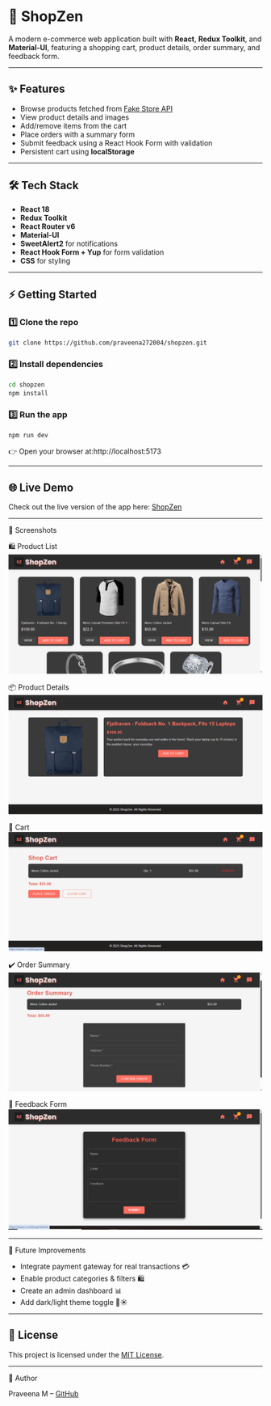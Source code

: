 # 🛒 ShopZen

A modern e-commerce web application built with **React**, **Redux Toolkit**, and **Material-UI**, featuring a shopping cart, product details, order summary, and feedback form.

---

## ✨ Features

- Browse products fetched from [Fake Store API](https://fakestoreapi.com/)
- View product details and images
- Add/remove items from the cart
- Place orders with a summary form
- Submit feedback using a React Hook Form with validation
- Persistent cart using **localStorage**

---

## 🛠️ Tech Stack

- **React 18**
- **Redux Toolkit**
- **React Router v6**
- **Material-UI**
- **SweetAlert2** for notifications
- **React Hook Form + Yup** for form validation
- **CSS** for styling

---

## ⚡ Getting Started

### 1️⃣ Clone the repo

```bash
git clone https://github.com/praveena272004/shopzen.git
```

### 2️⃣ Install dependencies

```bash
cd shopzen
npm install
```

### 3️⃣ Run the app

```bash
npm run dev
```
👉 Open your browser at:http://localhost:5173

---

## 🌐 Live Demo

Check out the live version of the app here: [ShopZen](https://shopzen-sz.netlify.app/) 

---

📸 Screenshots

🛍️ Product List
![Product List](public/screenshots/product-list.png)

📦 Product Details
![Product Details](public/screenshots/product-details.png)

🛒 Cart
![Cart](public/screenshots/cart.png)

✔️ Order Summary
![Order Summary](public/screenshots/order-summary.png)

💬 Feedback Form
![Feedback Form](public/screenshots/feedback.png)

---

🚀 Future Improvements

- Integrate payment gateway for real transactions 💳
- Enable product categories & filters 🛍️
- Create an admin dashboard 📊
- Add dark/light theme toggle 🌙☀️
---

## 📜 License

This project is licensed under the [MIT License](LICENSE).

---

👤 Author

Praveena M – [GitHub](https://github.com/praveena272004)
